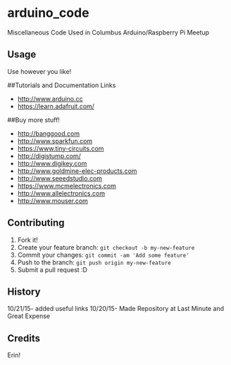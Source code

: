 # arduino_code

Miscellaneous Code Used in Columbus Arduino/Raspberry Pi Meetup

## Usage

Use however you like!

##Tutorials and Documentation Links
  * http://www.arduino.cc
  * https://learn.adafruit.com/

##Buy more stuff!
  * http://banggood.com
  * http://www.sparkfun.com
  * https://www.tiny-circuits.com
  * http://digistump.com/
  * http://www.digikey.com
  * http://www.goldmine-elec-products.com
  * http://www.seeedstudio.com
  * https://www.mcmelectronics.com
  * http://www.allelectronics.com
  * http://www.mouser.com

## Contributing

1. Fork it!
2. Create your feature branch: `git checkout -b my-new-feature`
3. Commit your changes: `git commit -am 'Add some feature'`
4. Push to the branch: `git push origin my-new-feature`
5. Submit a pull request :D

## History
10/21/15- added useful links
10/20/15- Made Repository at Last Minute and Great Expense

## Credits

Erin!

